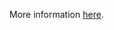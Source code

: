 More information [here](https://docs.bridgecrew.io/docs/ensure-an-iam-user-does-not-have-access-to-the-console-group).
